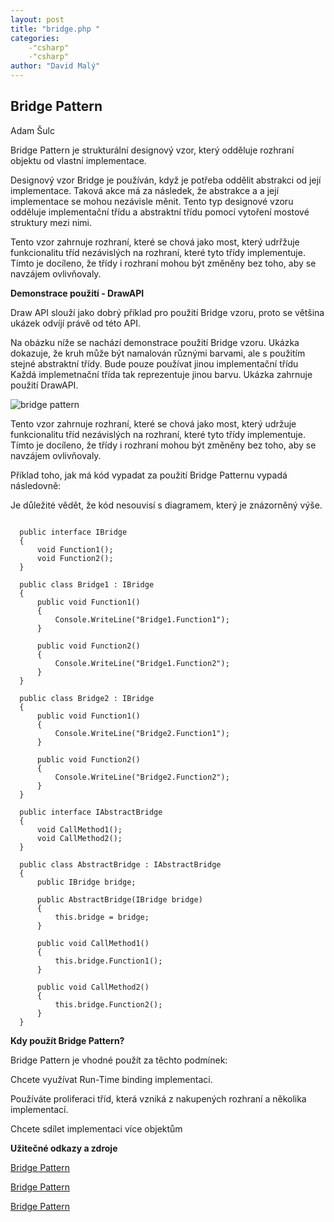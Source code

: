 ```yaml
---
layout: post
title: "bridge.php "
categories:
    -"csharp"
    -"csharp"
author: "David Malý"
--- 
```



## Bridge Pattern


Adam Šulc



Bridge Pattern je strukturální designový vzor, který odděluje rozhraní objektu od vlastní implementace.



Designový vzor Bridge je používán, když je potřeba oddělit abstrakci od její implementace. Taková akce má za následek, že abstrakce a a její implementace se mohou nezávisle měnit. Tento typ designové vzoru odděluje implementační třídu a abstraktní třídu pomocí vytoření mostové struktury mezi nimi.



Tento vzor zahrnuje rozhraní, které se chová jako most, který udrřžuje funkcionalitu tříd nezávislých na rozhraní, které tyto třídy implementuje.<br>    Tímto je docíleno, že třídy i rozhraní mohou být změněny bez toho, aby se navzájem ovlivňovaly.<br>



**Demonstrace použití - DrawAPI**



Draw API slouží jako dobrý příklad pro použití Bridge vzoru, proto se většina ukázek odvíjí právě od této API.



Na obázku níže se nachází demonstrace použití Bridge vzoru. Ukázka dokazuje, že kruh může být namalován různými barvami, ale s použitím stejné abstraktní třídy. Bude pouze používat jinou implementační třídu Každá implemetnační třída tak reprezentuje jinou barvu. Ukázka zahrnuje použití DrawAPI.

![bridge pattern](images/bridge.png)

Tento vzor zahrnuje rozhraní, které se chová jako most, který udržuje funkcionalitu tříd nezávislých na rozhraní, které tyto třídy implementuje.<br>    Tímto je docíleno, že třídy i rozhraní mohou být změněny bez toho, aby se navzájem ovlivňovaly.<br>



Příklad toho, jak má kód vypadat za použití Bridge Patternu vypadá následovně:



Je důležité vědět, že kód nesouvisí s diagramem, který je znázorněný výše.


```

  public interface IBridge
  {
      void Function1();
      void Function2();
  }

  public class Bridge1 : IBridge
  {
      public void Function1()
      {
          Console.WriteLine("Bridge1.Function1");
      }

      public void Function2()
      {
          Console.WriteLine("Bridge1.Function2");
      }
  }

  public class Bridge2 : IBridge
  {
      public void Function1()
      {
          Console.WriteLine("Bridge2.Function1");
      }

      public void Function2()
      {
          Console.WriteLine("Bridge2.Function2");
      }
  }

  public interface IAbstractBridge
  {
      void CallMethod1();
      void CallMethod2();
  }

  public class AbstractBridge : IAbstractBridge
  {
      public IBridge bridge;

      public AbstractBridge(IBridge bridge)
      {
          this.bridge = bridge;
      }

      public void CallMethod1()
      {
          this.bridge.Function1();
      }

      public void CallMethod2()
      {
          this.bridge.Function2();
      }
  }

```


**Kdy použít Bridge Pattern?**



Bridge Pattern je vhodné použít za těchto podmínek:



Chcete využívat Run-Time binding implementaci.



Používáte proliferaci tříd, která vzniká z nakupených rozhraní a několika implementací.



Chcete sdílet implementaci více objektům



**Užitečné odkazy a zdroje**



[Bridge Pattern](https://www.tutorialspoint.com/design_pattern/bridge_pattern.htm)



[Bridge Pattern](https://sourcemaking.com/design_patterns/bridge)



[Bridge Pattern](http://w3sdesign.com/?gr=s02&ugr=proble)

